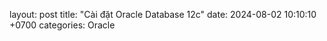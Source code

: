 layout: post
title: "Cài đặt Oracle Database 12c"
date: 2024-08-02 10:10:10 +0700
categories: Oracle
